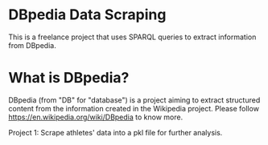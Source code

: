 # DBpedia Data Scraping

This is a freelance project that uses SPARQL queries to extract information from DBpedia.

# What is DBpedia?

DBpedia (from "DB" for "database") is a project aiming to extract structured content from the information created in the Wikipedia project. Please follow https://en.wikipedia.org/wiki/DBpedia to know more.

Project 1: Scrape athletes' data into a pkl file for further analysis.

